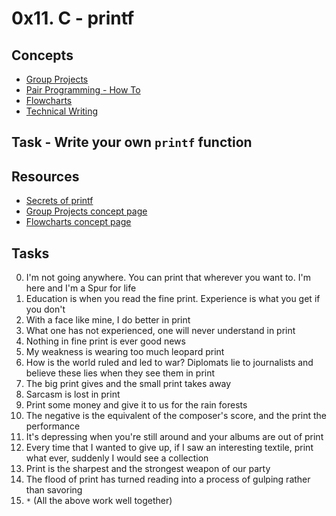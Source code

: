 # 0x11. C - printf

## Concepts

- [Group Projects](./https://alx-intranet.hbtn.io/concepts/111)
- [Pair Programming - How To](./https://alx-intranet.hbtn.io/concepts/121)
- [Flowcharts](./https://alx-intranet.hbtn.io/concepts/130)
- [Technical Writing](./https://alx-intranet.hbtn.io/concepts/225)

## Task - Write your own ```printf``` function

## Resources

- [Secrets of printf](./https://alx-intranet.hbtn.io/rltoken/7Vw7aUWgwC7JYUrqI4bh4Q)
- [Group Projects concept page](././https://alx-intranet.hbtn.io/concepts/111)
- [Flowcharts concept page](././https://alx-intranet.hbtn.io/concepts/130)

## Tasks

0. I'm not going anywhere. You can print that wherever you want to. I'm here and I'm a Spur for life
1. Education is when you read the fine print. Experience is what you get if you don't
2. With a face like mine, I do better in print
3. What one has not experienced, one will never understand in print
4. Nothing in fine print is ever good news
5. My weakness is wearing too much leopard print
6. How is the world ruled and led to war? Diplomats lie to journalists and believe these lies when they see them in print
7. The big print gives and the small print takes away
8. Sarcasm is lost in print
9. Print some money and give it to us for the rain forests
10. The negative is the equivalent of the composer's score, and the print the performance
11. It's depressing when you're still around and your albums are out of print
12. Every time that I wanted to give up, if I saw an interesting textile, print what ever, suddenly I would see a collection
13. Print is the sharpest and the strongest weapon of our party
14. The flood of print has turned reading into a process of gulping rather than savoring
15. ```*``` (All the above work well together)